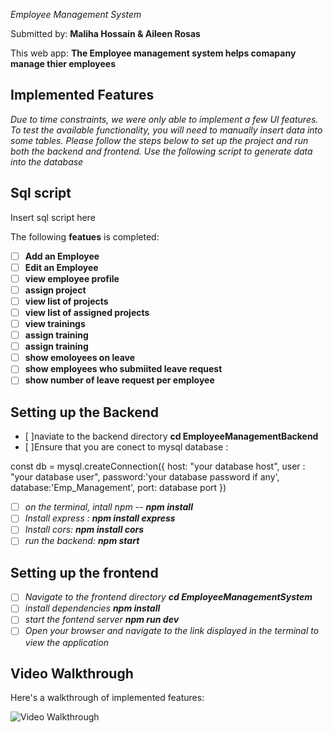  *Employee Management System*

Submitted by: **Maliha Hossain & Aileen Rosas**

This web app: **The Employee management system helps comapany manage thier employees**



## Implemented Features
*Due to time constraints, we were only able to implement a few UI features. To test the available functionality, you will need to manually insert data into some tables. Please follow the steps below to set up the project and run both the backend and frontend. Use the following script to generate data into the database*

## Sql script
Insert sql script here 


The following **featues** is completed:
- [ ] **Add an Employee**
- [ ] **Edit an Employee**
- [ ] **view employee profile**
- [ ] **assign project**
- [ ] **view list of projects**
- [ ] **view list of assigned projects**
- [ ] **view trainings**
- [ ] **assign training** 
- [ ] **assign training** 
- [ ] **show emoloyees on leave**
- [ ] **show employees who submiited leave request** 
- [ ] **show number of leave request per employee**

## Setting up the Backend
- [ ]naviate to the backend directory
    **cd  EmployeeManagementBackend**
- [ ]Ensure that you are conect to mysql database : 

const db = mysql.createConnection({
    host: "your database host",
    user : "your database user",
    password:'your database password if any',
    database:'Emp_Management',
    port: database port
})

- [ ] *on the terminal, intall npm -- **npm install***
- [ ] *Install express : **npm install express***
- [ ] *Install cors:  **npm install cors***
- [ ] *run the backend:  **npm start***

## Setting up the frontend
- [ ] *Navigate to the frontend directory  **cd EmployeeManagementSystem***
- [ ] *install dependencies **npm install***
- [ ] *start the fontend server **npm run dev***
- [ ] *Open your browser and navigate to the link displayed in the terminal to view the application*
## Video Walkthrough

Here's a walkthrough of implemented features:

<img src='http://i.imgur.com/link/to/your/gif/file.gif' title='Video Walkthrough' width='' alt='Video Walkthrough' />

